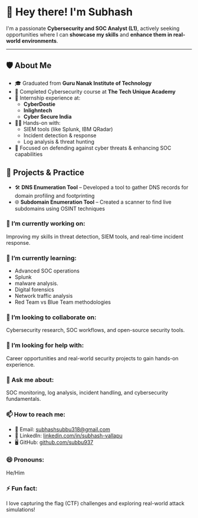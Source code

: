 # 👋 Hey there! I'm Subhash

I'm a passionate **Cybersecurity and SOC Analyst (L1)**, actively seeking opportunities where I can **showcase my skills** and **enhance them in real-world environments**.

---

## 🛡️ About Me

- 🎓 Graduated from **Guru Nanak Institute of Technology**
- 🎯 Completed Cybersecurity course at **The Tech Unique Academy**
- 💼 Internship experience at:
  - **CyberDostie**
  - **Inlighntech**
  - **Cyber Secure India**
- 👨‍💻 Hands-on with:
  - SIEM tools (like Splunk, IBM QRadar)
  - Incident detection & response
  - Log analysis & threat hunting
- 🔐 Focused on defending against cyber threats & enhancing SOC capabilities

## 🚀 Projects & Practice

- 🛠️ **DNS Enumeration Tool** – Developed a tool to gather DNS records for domain profiling and footprinting  
- 🌐 **Subdomain Enumeration Tool** – Created a scanner to find live subdomains using OSINT techniques  

### 🔭 I’m currently working on:
Improving my skills in threat detection, SIEM tools, and real-time incident response.

### 🌱 I’m currently learning:
- Advanced SOC operations
- Splunk
- malware analysis.
- Digital forensics  
- Network traffic analysis  
- Red Team vs Blue Team methodologies  

### 👯 I’m looking to collaborate on:
Cybersecurity research, SOC workflows, and open-source security tools.

### 🤔 I’m looking for help with:
Career opportunities and real-world security projects to gain hands-on experience.

### 💬 Ask me about:
SOC monitoring, log analysis, incident handling, and cybersecurity fundamentals.

### 📫 How to reach me:
- 📧 Email: [subhashsubbu318@gmail.com](mailto:subhashsubbu318@gmail.com)  
- 💼 LinkedIn: [linkedin.com/in/subhash-vallapu](https://www.linkedin.com/in/subhash-vallapu)  
- 🖥️ GitHub: [github.com/subbu937](https://github.com/subbu937)

### 😄 Pronouns:
He/Him

### ⚡ Fun fact:
I love capturing the flag (CTF) challenges and exploring real-world attack simulations!
